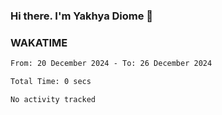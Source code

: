 ### Hi there. I'm Yakhya Diome 👋

### WAKATIME
<!--START_SECTION:waka-->

```txt
From: 20 December 2024 - To: 26 December 2024

Total Time: 0 secs

No activity tracked
```

<!--END_SECTION:waka-->
